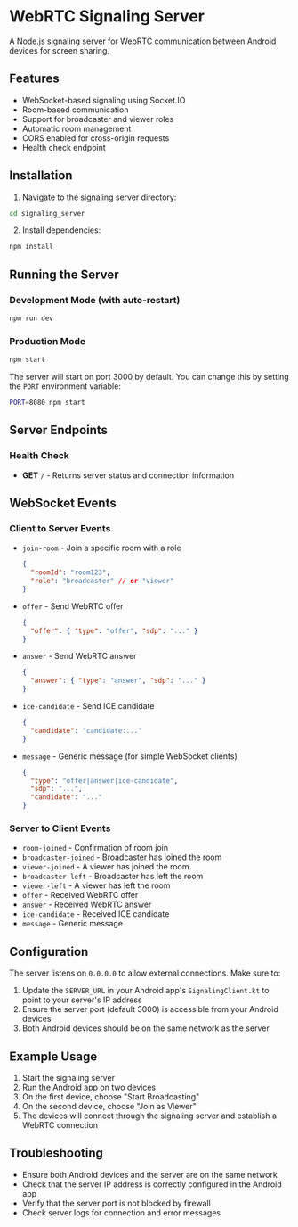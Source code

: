 # WebRTC Signaling Server

A Node.js signaling server for WebRTC communication between Android devices for screen sharing.

## Features

- WebSocket-based signaling using Socket.IO
- Room-based communication
- Support for broadcaster and viewer roles
- Automatic room management
- CORS enabled for cross-origin requests
- Health check endpoint

## Installation

1. Navigate to the signaling server directory:
```bash
cd signaling_server
```

2. Install dependencies:
```bash
npm install
```

## Running the Server

### Development Mode (with auto-restart)
```bash
npm run dev
```

### Production Mode
```bash
npm start
```

The server will start on port 3000 by default. You can change this by setting the `PORT` environment variable:

```bash
PORT=8080 npm start
```

## Server Endpoints

### Health Check
- **GET** `/` - Returns server status and connection information

## WebSocket Events

### Client to Server Events

- `join-room` - Join a specific room with a role
  ```json
  {
    "roomId": "room123",
    "role": "broadcaster" // or "viewer"
  }
  ```

- `offer` - Send WebRTC offer
  ```json
  {
    "offer": { "type": "offer", "sdp": "..." }
  }
  ```

- `answer` - Send WebRTC answer
  ```json
  {
    "answer": { "type": "answer", "sdp": "..." }
  }
  ```

- `ice-candidate` - Send ICE candidate
  ```json
  {
    "candidate": "candidate:..."
  }
  ```

- `message` - Generic message (for simple WebSocket clients)
  ```json
  {
    "type": "offer|answer|ice-candidate",
    "sdp": "...",
    "candidate": "..."
  }
  ```

### Server to Client Events

- `room-joined` - Confirmation of room join
- `broadcaster-joined` - Broadcaster has joined the room
- `viewer-joined` - A viewer has joined the room
- `broadcaster-left` - Broadcaster has left the room
- `viewer-left` - A viewer has left the room
- `offer` - Received WebRTC offer
- `answer` - Received WebRTC answer
- `ice-candidate` - Received ICE candidate
- `message` - Generic message

## Configuration

The server listens on `0.0.0.0` to allow external connections. Make sure to:

1. Update the `SERVER_URL` in your Android app's `SignalingClient.kt` to point to your server's IP address
2. Ensure the server port (default 3000) is accessible from your Android devices
3. Both Android devices should be on the same network as the server

## Example Usage

1. Start the signaling server
2. Run the Android app on two devices
3. On the first device, choose "Start Broadcasting"
4. On the second device, choose "Join as Viewer"
5. The devices will connect through the signaling server and establish a WebRTC connection

## Troubleshooting

- Ensure both Android devices and the server are on the same network
- Check that the server IP address is correctly configured in the Android app
- Verify that the server port is not blocked by firewall
- Check server logs for connection and error messages

